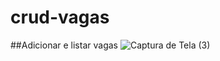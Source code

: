 
# crud-vagas
##Adicionar e listar vagas
![Captura de Tela (3)](https://user-images.githubusercontent.com/43753293/121264578-bc4c6800-c88d-11eb-9048-e8326e148b21.png)
